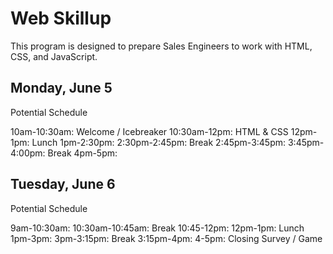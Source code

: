 # Web Skillup
This program is designed to prepare Sales Engineers to work with HTML, CSS, and JavaScript.

## Monday, June 5
Potential Schedule

10am-10:30am: Welcome / Icebreaker
10:30am-12pm: HTML & CSS
12pm-1pm: Lunch
1pm-2:30pm:
2:30pm-2:45pm: Break
2:45pm-3:45pm:
3:45pm-4:00pm: Break
4pm-5pm:


## Tuesday, June 6
Potential Schedule

9am-10:30am:
10:30am-10:45am: Break
10:45-12pm:
12pm-1pm: Lunch
1pm-3pm: 
3pm-3:15pm: Break
3:15pm-4pm:
4-5pm: Closing Survey / Game

